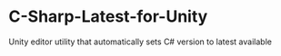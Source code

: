 # C-Sharp-Latest-for-Unity
Unity editor utility that automatically sets C# version to latest available

